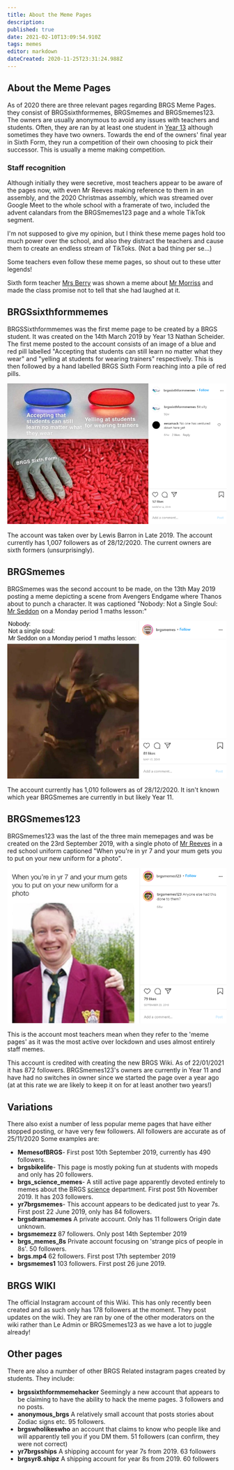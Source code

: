 ```yaml
---
title: About the Meme Pages
description: 
published: true
date: 2021-02-10T13:09:54.910Z
tags: memes
editor: markdown
dateCreated: 2020-11-25T23:31:24.988Z
---
```


## About the Meme Pages
As of 2020 there are three relevant pages regarding BRGS Meme Pages. they consist of BRGSsixthformemes, BRGSmemes and BRGSmemes123. The owners are usually anonymous to avoid any issues with teachers and students. Often, they are ran by at least one student in [Year 13](/students/intake14) although sometimes they have two owners. Towards the end of the owners' final year in Sixth Form, they run a competition of their own choosing to pick their successor. This is usually a meme making competition. 

### Staff recognition

Although initially they were secretive, most teachers appear to be aware of the pages now, with even Mr Reeves making reference to them in an assembly, and the 2020 Christmas assembly, which was streamed over Google Meet to the whole school with a framerate of two, included the advent calandars from the BRGSmemes123 page and a whole TikTok segment.

I'm not supposed to give my opinion, but I think these meme pages hold too much power over the school, and also they distract the teachers and cause them to create an endless stream of TikToks. (Not a bad thing per se...)

Some teachers even follow these meme pages, so shout out to these utter legends!

Sixth form teacher [Mrs Berry](/teachers/mrs-berry) was shown a meme about [Mr Morriss](/teachers/mr-morriss) and made the class promise not to tell that she had laughed at it.

## BRGSsixthformmemes
BRGSSixthformmemes was the first meme page to be created by a BRGS student. It was created on the 14th March 2019 by Year 13 Nathan Scheider. The first meme posted to the account consists of an image of a blue and red pill labelled "Accepting that students can still learn no matter what they wear" and "yelling at students for wearing trainers" respectively. This is then followed by a hand labelled BRGS Sixth Form reaching into a pile of red pills.

![brgs6formfirstmeme.png](/brgs6formfirstmeme.png)

The account was taken over by Lewis Barron in Late 2019.
The account currently has 1,007 followers as of 28/12/2020.
The current owners are sixth formers (unsurprisingly).

## BRGSmemes
BRGSmemes was the second account to be made, on the 13th May 2019 posting a meme depicting a scene from Avengers Endgame where Thanos about to punch a character. It was captioned "Nobody: Not a Single Soul: [Mr Seddon](/teachers/mr-seddon) on a Monday period 1 maths lesson:"

![brgsmemesfirstpost.png](/brgsmemesfirstpost.png)

The account currently has 1,010 followers as of 28/12/2020.
It isn't known which year BRGSmemes are currently in but likely Year 11.

## BRGSmemes123
BRGSmemes123 was the last of the three main memepages and was be created on the 23rd September 2019, with a single photo of [Mr Reeves](/teachers/mr-reeves) in a red school uniform captioned "When you're in yr 7 and your mum gets you to put on your new uniform for a photo".

![brgsmemes123firstpost.png](/brgsmemes123firstpost.png)

This is the account most teachers mean when they refer to the 'meme pages' as it was the most active over lockdown and uses almost entirely staff memes.

This account is credited with creating the new BRGS Wiki.
As of 22/01/2021 it has 872 followers.
BRGSmemes123's owners are currently in Year 11 and have had no switches in owner since we started the page over a year ago (at at this rate we are likely to keep it on for at least another two years!)

## Variations
There also exist a number of less popular meme pages that have either stopped posting, or have very few followers.
All followers are accurate as of 25/11/2020
Some examples are:
- **MemesofBRGS**- First post 10th September 2019, currently has 490 followers.
- **brgsbikelife**- This page is mostly poking fun at students with mopeds and only has 20 followers.
- **brgs_science_memes**- A still active page apparently devoted entirely to memes about the BRGS [science](/subjects/science) department. First post 5th November 2019. It has 203 followers.
- **yr7brgsmemes**- This account appears to be dedicated just to year 7s. First post 22 June 2019, only has 84 followers.
- **brgsdramamemes** A private account. Only has 11 followers Origin date unknown.
- **brgsmemezz** 87 followers. Only post 14th September 2019
- **brgs_memes_8s** Private account focusing on 'strange pics of people in 8s'. 50 followers.
- **brgs.mp4** 62 followers. First post 17th september 2019
- **brgsmemes1** 103 followers. First post 26 june 2019.
## BRGS WIKI
The official Instagram account of this Wiki. This has only recently been created and as such only has 178 followers at the moment. They post updates on the wiki. They are ran by one of the other moderators on the wiki rather than Le Admin or BRGSmemes123 as we have a lot to juggle already!
## Other pages
There are also a number of other BRGS Related instagram pages created by students.
They include:
- **brgssixthformmemehacker** Seemingly a new account that appears to be claiming to have the ability to hack the meme pages. 3 followers and no posts.
- **anonymous_brgs** A relatively small account that posts stories about Zodiac signs etc. 95 followers.
- **brgswholikeswho** an account that claims to know who people like and will apparently tell you if you DM them. 51 followers (can confirm, they were not correct)
- **yr7brgsships** A shipping account for year 7s from 2019. 63 followers
- **brgsyr8.shipz** A shipping account for year 8s from 2019. 60 followers

